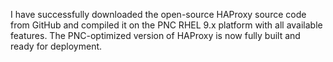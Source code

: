 I have successfully downloaded the open-source HAProxy source code from GitHub and compiled it on the PNC RHEL 9.x platform with all available features. The PNC-optimized version of HAProxy is now fully built and ready for deployment.

